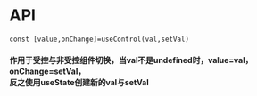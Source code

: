# API
```
const [value,onChange]=useControl(val,setVal)
```
#### 作用于受控与非受控组件切换，当val不是undefined时，value=val，onChange=setVal，<br>反之使用useState创建新的val与setVal



